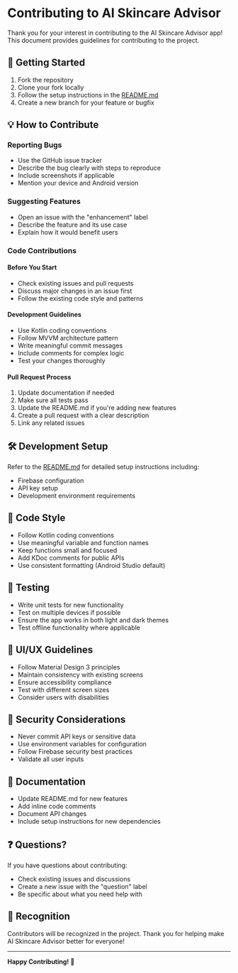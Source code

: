 # Contributing to AI Skincare Advisor

Thank you for your interest in contributing to the AI Skincare Advisor app! This document provides guidelines for contributing to the project.

## 🚀 Getting Started

1. Fork the repository
2. Clone your fork locally
3. Follow the setup instructions in the [README.md](README.md)
4. Create a new branch for your feature or bugfix

## 💡 How to Contribute

### Reporting Bugs
- Use the GitHub issue tracker
- Describe the bug clearly with steps to reproduce
- Include screenshots if applicable
- Mention your device and Android version

### Suggesting Features
- Open an issue with the "enhancement" label
- Describe the feature and its use case
- Explain how it would benefit users

### Code Contributions

#### Before You Start
- Check existing issues and pull requests
- Discuss major changes in an issue first
- Follow the existing code style and patterns

#### Development Guidelines
- Use Kotlin coding conventions
- Follow MVVM architecture pattern
- Write meaningful commit messages
- Include comments for complex logic
- Test your changes thoroughly

#### Pull Request Process
1. Update documentation if needed
2. Make sure all tests pass
3. Update the README.md if you're adding new features
4. Create a pull request with a clear description
5. Link any related issues

## 🛠️ Development Setup

Refer to the [README.md](README.md) for detailed setup instructions including:
- Firebase configuration
- API key setup
- Development environment requirements

## 📝 Code Style

- Follow Kotlin coding conventions
- Use meaningful variable and function names
- Keep functions small and focused
- Add KDoc comments for public APIs
- Use consistent formatting (Android Studio default)

## 🧪 Testing

- Write unit tests for new functionality
- Test on multiple devices if possible
- Ensure the app works in both light and dark themes
- Test offline functionality where applicable

## 📱 UI/UX Guidelines

- Follow Material Design 3 principles
- Maintain consistency with existing screens
- Ensure accessibility compliance
- Test with different screen sizes
- Consider users with disabilities

## 🔐 Security Considerations

- Never commit API keys or sensitive data
- Use environment variables for configuration
- Follow Firebase security best practices
- Validate all user inputs

## 📄 Documentation

- Update README.md for new features
- Add inline code comments
- Document API changes
- Include setup instructions for new dependencies

## ❓ Questions?

If you have questions about contributing:
- Check existing issues and discussions
- Create a new issue with the "question" label
- Be specific about what you need help with

## 🙏 Recognition

Contributors will be recognized in the project. Thank you for helping make AI Skincare Advisor better for everyone!

---

**Happy Contributing! 🎉**